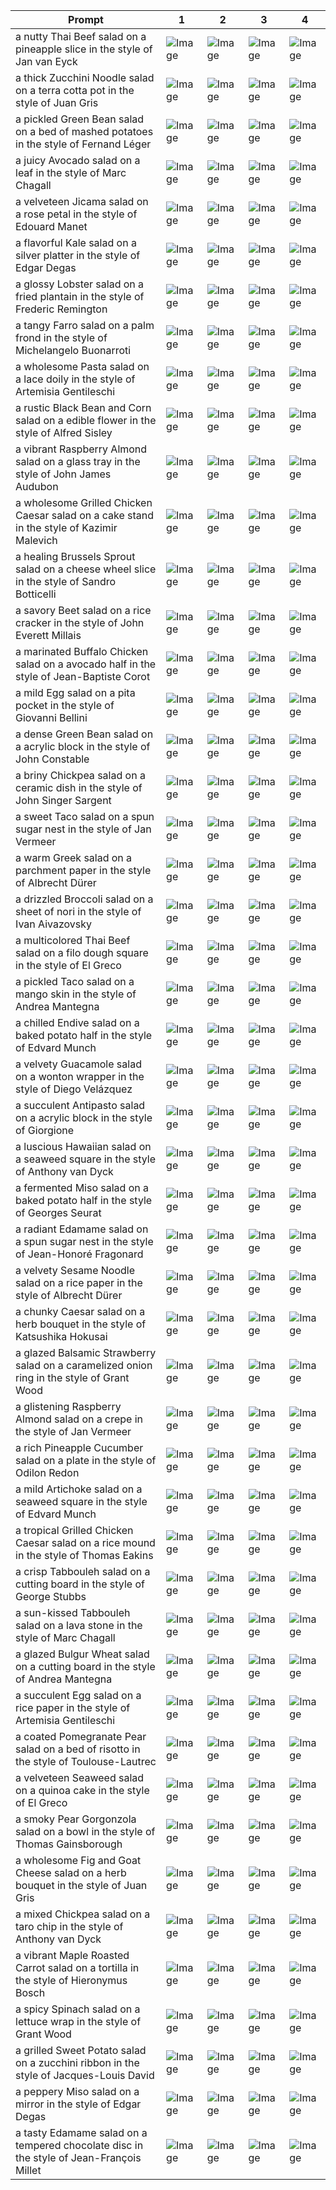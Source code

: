 | Prompt | 1 | 2 | 3 | 4 |
|-|-|-|-|-|
| a nutty Thai Beef salad on a pineapple slice in the style of Jan van Eyck | ![Image](https://salad-benchmark-public-assets.s3.us-east-2.amazonaws.com/sdxl/2058eb36-f582-4d2f-9cbe-262f863244ec-0.jpg) | ![Image](https://salad-benchmark-public-assets.s3.us-east-2.amazonaws.com/sdxl/2058eb36-f582-4d2f-9cbe-262f863244ec-1.jpg) | ![Image](https://salad-benchmark-public-assets.s3.us-east-2.amazonaws.com/sdxl/2058eb36-f582-4d2f-9cbe-262f863244ec-2.jpg) | ![Image](https://salad-benchmark-public-assets.s3.us-east-2.amazonaws.com/sdxl/2058eb36-f582-4d2f-9cbe-262f863244ec-3.jpg) |
| a thick Zucchini Noodle salad on a terra cotta pot in the style of Juan Gris | ![Image](https://salad-benchmark-public-assets.s3.us-east-2.amazonaws.com/sdxl/db90630e-6540-46e7-9a1c-09f3400eb997-0.jpg) | ![Image](https://salad-benchmark-public-assets.s3.us-east-2.amazonaws.com/sdxl/db90630e-6540-46e7-9a1c-09f3400eb997-1.jpg) | ![Image](https://salad-benchmark-public-assets.s3.us-east-2.amazonaws.com/sdxl/db90630e-6540-46e7-9a1c-09f3400eb997-2.jpg) | ![Image](https://salad-benchmark-public-assets.s3.us-east-2.amazonaws.com/sdxl/db90630e-6540-46e7-9a1c-09f3400eb997-3.jpg) |
| a pickled Green Bean salad on a bed of mashed potatoes in the style of Fernand Léger | ![Image](https://salad-benchmark-public-assets.s3.us-east-2.amazonaws.com/sdxl/426c7fd5-819f-41cf-ab55-f6da5b6a2667-0.jpg) | ![Image](https://salad-benchmark-public-assets.s3.us-east-2.amazonaws.com/sdxl/426c7fd5-819f-41cf-ab55-f6da5b6a2667-1.jpg) | ![Image](https://salad-benchmark-public-assets.s3.us-east-2.amazonaws.com/sdxl/426c7fd5-819f-41cf-ab55-f6da5b6a2667-2.jpg) | ![Image](https://salad-benchmark-public-assets.s3.us-east-2.amazonaws.com/sdxl/426c7fd5-819f-41cf-ab55-f6da5b6a2667-3.jpg) |
| a juicy Avocado salad on a leaf in the style of Marc Chagall | ![Image](https://salad-benchmark-public-assets.s3.us-east-2.amazonaws.com/sdxl/be2fc7cd-3e32-473b-b765-fb54f14e79d3-0.jpg) | ![Image](https://salad-benchmark-public-assets.s3.us-east-2.amazonaws.com/sdxl/be2fc7cd-3e32-473b-b765-fb54f14e79d3-1.jpg) | ![Image](https://salad-benchmark-public-assets.s3.us-east-2.amazonaws.com/sdxl/be2fc7cd-3e32-473b-b765-fb54f14e79d3-2.jpg) | ![Image](https://salad-benchmark-public-assets.s3.us-east-2.amazonaws.com/sdxl/be2fc7cd-3e32-473b-b765-fb54f14e79d3-3.jpg) |
| a velveteen Jicama salad on a rose petal in the style of Edouard Manet | ![Image](https://salad-benchmark-public-assets.s3.us-east-2.amazonaws.com/sdxl/044d36a7-18b7-4a25-8529-64c171ec30a5-0.jpg) | ![Image](https://salad-benchmark-public-assets.s3.us-east-2.amazonaws.com/sdxl/044d36a7-18b7-4a25-8529-64c171ec30a5-1.jpg) | ![Image](https://salad-benchmark-public-assets.s3.us-east-2.amazonaws.com/sdxl/044d36a7-18b7-4a25-8529-64c171ec30a5-2.jpg) | ![Image](https://salad-benchmark-public-assets.s3.us-east-2.amazonaws.com/sdxl/044d36a7-18b7-4a25-8529-64c171ec30a5-3.jpg) |
| a flavorful Kale salad on a silver platter in the style of Edgar Degas | ![Image](https://salad-benchmark-public-assets.s3.us-east-2.amazonaws.com/sdxl/ebb8eee0-8f82-43f1-94a5-05a72a22e873-0.jpg) | ![Image](https://salad-benchmark-public-assets.s3.us-east-2.amazonaws.com/sdxl/ebb8eee0-8f82-43f1-94a5-05a72a22e873-1.jpg) | ![Image](https://salad-benchmark-public-assets.s3.us-east-2.amazonaws.com/sdxl/ebb8eee0-8f82-43f1-94a5-05a72a22e873-2.jpg) | ![Image](https://salad-benchmark-public-assets.s3.us-east-2.amazonaws.com/sdxl/ebb8eee0-8f82-43f1-94a5-05a72a22e873-3.jpg) |
| a glossy Lobster salad on a fried plantain in the style of Frederic Remington | ![Image](https://salad-benchmark-public-assets.s3.us-east-2.amazonaws.com/sdxl/46457fa6-98ec-4f52-a660-627af6b8658e-0.jpg) | ![Image](https://salad-benchmark-public-assets.s3.us-east-2.amazonaws.com/sdxl/46457fa6-98ec-4f52-a660-627af6b8658e-1.jpg) | ![Image](https://salad-benchmark-public-assets.s3.us-east-2.amazonaws.com/sdxl/46457fa6-98ec-4f52-a660-627af6b8658e-2.jpg) | ![Image](https://salad-benchmark-public-assets.s3.us-east-2.amazonaws.com/sdxl/46457fa6-98ec-4f52-a660-627af6b8658e-3.jpg) |
| a tangy Farro salad on a palm frond in the style of Michelangelo Buonarroti | ![Image](https://salad-benchmark-public-assets.s3.us-east-2.amazonaws.com/sdxl/a66043b2-d331-45e5-9b59-0716b60113da-0.jpg) | ![Image](https://salad-benchmark-public-assets.s3.us-east-2.amazonaws.com/sdxl/a66043b2-d331-45e5-9b59-0716b60113da-1.jpg) | ![Image](https://salad-benchmark-public-assets.s3.us-east-2.amazonaws.com/sdxl/a66043b2-d331-45e5-9b59-0716b60113da-2.jpg) | ![Image](https://salad-benchmark-public-assets.s3.us-east-2.amazonaws.com/sdxl/a66043b2-d331-45e5-9b59-0716b60113da-3.jpg) |
| a wholesome Pasta salad on a lace doily in the style of Artemisia Gentileschi | ![Image](https://salad-benchmark-public-assets.s3.us-east-2.amazonaws.com/sdxl/7bbfcd42-5779-4ab4-ba9c-26b275516272-0.jpg) | ![Image](https://salad-benchmark-public-assets.s3.us-east-2.amazonaws.com/sdxl/7bbfcd42-5779-4ab4-ba9c-26b275516272-1.jpg) | ![Image](https://salad-benchmark-public-assets.s3.us-east-2.amazonaws.com/sdxl/7bbfcd42-5779-4ab4-ba9c-26b275516272-2.jpg) | ![Image](https://salad-benchmark-public-assets.s3.us-east-2.amazonaws.com/sdxl/7bbfcd42-5779-4ab4-ba9c-26b275516272-3.jpg) |
| a rustic Black Bean and Corn salad on a edible flower in the style of Alfred Sisley | ![Image](https://salad-benchmark-public-assets.s3.us-east-2.amazonaws.com/sdxl/c8995a30-5469-497d-baf7-dbd7761a611d-0.jpg) | ![Image](https://salad-benchmark-public-assets.s3.us-east-2.amazonaws.com/sdxl/c8995a30-5469-497d-baf7-dbd7761a611d-1.jpg) | ![Image](https://salad-benchmark-public-assets.s3.us-east-2.amazonaws.com/sdxl/c8995a30-5469-497d-baf7-dbd7761a611d-2.jpg) | ![Image](https://salad-benchmark-public-assets.s3.us-east-2.amazonaws.com/sdxl/c8995a30-5469-497d-baf7-dbd7761a611d-3.jpg) |
| a vibrant Raspberry Almond salad on a glass tray in the style of John James Audubon | ![Image](https://salad-benchmark-public-assets.s3.us-east-2.amazonaws.com/sdxl/fa2bb6ed-a578-4f69-b682-6bcff7379340-0.jpg) | ![Image](https://salad-benchmark-public-assets.s3.us-east-2.amazonaws.com/sdxl/fa2bb6ed-a578-4f69-b682-6bcff7379340-1.jpg) | ![Image](https://salad-benchmark-public-assets.s3.us-east-2.amazonaws.com/sdxl/fa2bb6ed-a578-4f69-b682-6bcff7379340-2.jpg) | ![Image](https://salad-benchmark-public-assets.s3.us-east-2.amazonaws.com/sdxl/fa2bb6ed-a578-4f69-b682-6bcff7379340-3.jpg) |
| a wholesome Grilled Chicken Caesar salad on a cake stand in the style of Kazimir Malevich | ![Image](https://salad-benchmark-public-assets.s3.us-east-2.amazonaws.com/sdxl/a27bcfed-ac80-4d5f-babb-9340ea92c1d3-0.jpg) | ![Image](https://salad-benchmark-public-assets.s3.us-east-2.amazonaws.com/sdxl/a27bcfed-ac80-4d5f-babb-9340ea92c1d3-1.jpg) | ![Image](https://salad-benchmark-public-assets.s3.us-east-2.amazonaws.com/sdxl/a27bcfed-ac80-4d5f-babb-9340ea92c1d3-2.jpg) | ![Image](https://salad-benchmark-public-assets.s3.us-east-2.amazonaws.com/sdxl/a27bcfed-ac80-4d5f-babb-9340ea92c1d3-3.jpg) |
| a healing Brussels Sprout salad on a cheese wheel slice in the style of Sandro Botticelli | ![Image](https://salad-benchmark-public-assets.s3.us-east-2.amazonaws.com/sdxl/f17e7d23-7cb0-4c2d-a2b4-98f668c2a3d8-0.jpg) | ![Image](https://salad-benchmark-public-assets.s3.us-east-2.amazonaws.com/sdxl/f17e7d23-7cb0-4c2d-a2b4-98f668c2a3d8-1.jpg) | ![Image](https://salad-benchmark-public-assets.s3.us-east-2.amazonaws.com/sdxl/f17e7d23-7cb0-4c2d-a2b4-98f668c2a3d8-2.jpg) | ![Image](https://salad-benchmark-public-assets.s3.us-east-2.amazonaws.com/sdxl/f17e7d23-7cb0-4c2d-a2b4-98f668c2a3d8-3.jpg) |
| a savory Beet salad on a rice cracker in the style of John Everett Millais | ![Image](https://salad-benchmark-public-assets.s3.us-east-2.amazonaws.com/sdxl/460be356-262a-4b26-ac4f-71182f043dec-0.jpg) | ![Image](https://salad-benchmark-public-assets.s3.us-east-2.amazonaws.com/sdxl/460be356-262a-4b26-ac4f-71182f043dec-1.jpg) | ![Image](https://salad-benchmark-public-assets.s3.us-east-2.amazonaws.com/sdxl/460be356-262a-4b26-ac4f-71182f043dec-2.jpg) | ![Image](https://salad-benchmark-public-assets.s3.us-east-2.amazonaws.com/sdxl/460be356-262a-4b26-ac4f-71182f043dec-3.jpg) |
| a marinated Buffalo Chicken salad on a avocado half in the style of Jean-Baptiste Corot | ![Image](https://salad-benchmark-public-assets.s3.us-east-2.amazonaws.com/sdxl/9c56b090-97a7-4cb6-a981-86fae1604c07-0.jpg) | ![Image](https://salad-benchmark-public-assets.s3.us-east-2.amazonaws.com/sdxl/9c56b090-97a7-4cb6-a981-86fae1604c07-1.jpg) | ![Image](https://salad-benchmark-public-assets.s3.us-east-2.amazonaws.com/sdxl/9c56b090-97a7-4cb6-a981-86fae1604c07-2.jpg) | ![Image](https://salad-benchmark-public-assets.s3.us-east-2.amazonaws.com/sdxl/9c56b090-97a7-4cb6-a981-86fae1604c07-3.jpg) |
| a mild Egg salad on a pita pocket in the style of Giovanni Bellini | ![Image](https://salad-benchmark-public-assets.s3.us-east-2.amazonaws.com/sdxl/f1cc3037-0832-40bd-925d-d3efdd8a7443-0.jpg) | ![Image](https://salad-benchmark-public-assets.s3.us-east-2.amazonaws.com/sdxl/f1cc3037-0832-40bd-925d-d3efdd8a7443-1.jpg) | ![Image](https://salad-benchmark-public-assets.s3.us-east-2.amazonaws.com/sdxl/f1cc3037-0832-40bd-925d-d3efdd8a7443-2.jpg) | ![Image](https://salad-benchmark-public-assets.s3.us-east-2.amazonaws.com/sdxl/f1cc3037-0832-40bd-925d-d3efdd8a7443-3.jpg) |
| a dense Green Bean salad on a acrylic block in the style of John Constable | ![Image](https://salad-benchmark-public-assets.s3.us-east-2.amazonaws.com/sdxl/d91804a3-5397-45f2-9f10-1a7f2f0624a7-0.jpg) | ![Image](https://salad-benchmark-public-assets.s3.us-east-2.amazonaws.com/sdxl/d91804a3-5397-45f2-9f10-1a7f2f0624a7-1.jpg) | ![Image](https://salad-benchmark-public-assets.s3.us-east-2.amazonaws.com/sdxl/d91804a3-5397-45f2-9f10-1a7f2f0624a7-2.jpg) | ![Image](https://salad-benchmark-public-assets.s3.us-east-2.amazonaws.com/sdxl/d91804a3-5397-45f2-9f10-1a7f2f0624a7-3.jpg) |
| a briny Chickpea salad on a ceramic dish in the style of John Singer Sargent | ![Image](https://salad-benchmark-public-assets.s3.us-east-2.amazonaws.com/sdxl/7a869dc1-230e-4eba-8b2c-e3a217a76c8a-0.jpg) | ![Image](https://salad-benchmark-public-assets.s3.us-east-2.amazonaws.com/sdxl/7a869dc1-230e-4eba-8b2c-e3a217a76c8a-1.jpg) | ![Image](https://salad-benchmark-public-assets.s3.us-east-2.amazonaws.com/sdxl/7a869dc1-230e-4eba-8b2c-e3a217a76c8a-2.jpg) | ![Image](https://salad-benchmark-public-assets.s3.us-east-2.amazonaws.com/sdxl/7a869dc1-230e-4eba-8b2c-e3a217a76c8a-3.jpg) |
| a sweet Taco salad on a spun sugar nest in the style of Jan Vermeer | ![Image](https://salad-benchmark-public-assets.s3.us-east-2.amazonaws.com/sdxl/c7c3bb78-1d32-47bb-8319-91268a2b6ac4-0.jpg) | ![Image](https://salad-benchmark-public-assets.s3.us-east-2.amazonaws.com/sdxl/c7c3bb78-1d32-47bb-8319-91268a2b6ac4-1.jpg) | ![Image](https://salad-benchmark-public-assets.s3.us-east-2.amazonaws.com/sdxl/c7c3bb78-1d32-47bb-8319-91268a2b6ac4-2.jpg) | ![Image](https://salad-benchmark-public-assets.s3.us-east-2.amazonaws.com/sdxl/c7c3bb78-1d32-47bb-8319-91268a2b6ac4-3.jpg) |
| a warm Greek salad on a parchment paper in the style of Albrecht Dürer | ![Image](https://salad-benchmark-public-assets.s3.us-east-2.amazonaws.com/sdxl/b497c7d7-16c3-454a-b39a-7ce9ea98fc08-0.jpg) | ![Image](https://salad-benchmark-public-assets.s3.us-east-2.amazonaws.com/sdxl/b497c7d7-16c3-454a-b39a-7ce9ea98fc08-1.jpg) | ![Image](https://salad-benchmark-public-assets.s3.us-east-2.amazonaws.com/sdxl/b497c7d7-16c3-454a-b39a-7ce9ea98fc08-2.jpg) | ![Image](https://salad-benchmark-public-assets.s3.us-east-2.amazonaws.com/sdxl/b497c7d7-16c3-454a-b39a-7ce9ea98fc08-3.jpg) |
| a drizzled Broccoli salad on a sheet of nori in the style of Ivan Aivazovsky | ![Image](https://salad-benchmark-public-assets.s3.us-east-2.amazonaws.com/sdxl/f58f2f2c-739c-42d1-9ee9-ce71916642ec-0.jpg) | ![Image](https://salad-benchmark-public-assets.s3.us-east-2.amazonaws.com/sdxl/f58f2f2c-739c-42d1-9ee9-ce71916642ec-1.jpg) | ![Image](https://salad-benchmark-public-assets.s3.us-east-2.amazonaws.com/sdxl/f58f2f2c-739c-42d1-9ee9-ce71916642ec-2.jpg) | ![Image](https://salad-benchmark-public-assets.s3.us-east-2.amazonaws.com/sdxl/f58f2f2c-739c-42d1-9ee9-ce71916642ec-3.jpg) |
| a multicolored Thai Beef salad on a filo dough square in the style of El Greco | ![Image](https://salad-benchmark-public-assets.s3.us-east-2.amazonaws.com/sdxl/3ff4d950-223c-49dc-b605-02003f3d9bfd-0.jpg) | ![Image](https://salad-benchmark-public-assets.s3.us-east-2.amazonaws.com/sdxl/3ff4d950-223c-49dc-b605-02003f3d9bfd-1.jpg) | ![Image](https://salad-benchmark-public-assets.s3.us-east-2.amazonaws.com/sdxl/3ff4d950-223c-49dc-b605-02003f3d9bfd-2.jpg) | ![Image](https://salad-benchmark-public-assets.s3.us-east-2.amazonaws.com/sdxl/3ff4d950-223c-49dc-b605-02003f3d9bfd-3.jpg) |
| a pickled Taco salad on a mango skin in the style of Andrea Mantegna | ![Image](https://salad-benchmark-public-assets.s3.us-east-2.amazonaws.com/sdxl/38b1c56c-7d3f-4351-8aea-296cf590c124-0.jpg) | ![Image](https://salad-benchmark-public-assets.s3.us-east-2.amazonaws.com/sdxl/38b1c56c-7d3f-4351-8aea-296cf590c124-1.jpg) | ![Image](https://salad-benchmark-public-assets.s3.us-east-2.amazonaws.com/sdxl/38b1c56c-7d3f-4351-8aea-296cf590c124-2.jpg) | ![Image](https://salad-benchmark-public-assets.s3.us-east-2.amazonaws.com/sdxl/38b1c56c-7d3f-4351-8aea-296cf590c124-3.jpg) |
| a chilled Endive salad on a baked potato half in the style of Edvard Munch | ![Image](https://salad-benchmark-public-assets.s3.us-east-2.amazonaws.com/sdxl/23be6ce8-ea75-4c60-bc52-aca26104386d-0.jpg) | ![Image](https://salad-benchmark-public-assets.s3.us-east-2.amazonaws.com/sdxl/23be6ce8-ea75-4c60-bc52-aca26104386d-1.jpg) | ![Image](https://salad-benchmark-public-assets.s3.us-east-2.amazonaws.com/sdxl/23be6ce8-ea75-4c60-bc52-aca26104386d-2.jpg) | ![Image](https://salad-benchmark-public-assets.s3.us-east-2.amazonaws.com/sdxl/23be6ce8-ea75-4c60-bc52-aca26104386d-3.jpg) |
| a velvety Guacamole salad on a wonton wrapper in the style of Diego Velázquez | ![Image](https://salad-benchmark-public-assets.s3.us-east-2.amazonaws.com/sdxl/30534689-610f-47c1-81cf-335b105ccd0f-0.jpg) | ![Image](https://salad-benchmark-public-assets.s3.us-east-2.amazonaws.com/sdxl/30534689-610f-47c1-81cf-335b105ccd0f-1.jpg) | ![Image](https://salad-benchmark-public-assets.s3.us-east-2.amazonaws.com/sdxl/30534689-610f-47c1-81cf-335b105ccd0f-2.jpg) | ![Image](https://salad-benchmark-public-assets.s3.us-east-2.amazonaws.com/sdxl/30534689-610f-47c1-81cf-335b105ccd0f-3.jpg) |
| a succulent Antipasto salad on a acrylic block in the style of Giorgione | ![Image](https://salad-benchmark-public-assets.s3.us-east-2.amazonaws.com/sdxl/bc0df465-a4b8-47d6-8956-01a86d6c9fe7-0.jpg) | ![Image](https://salad-benchmark-public-assets.s3.us-east-2.amazonaws.com/sdxl/bc0df465-a4b8-47d6-8956-01a86d6c9fe7-1.jpg) | ![Image](https://salad-benchmark-public-assets.s3.us-east-2.amazonaws.com/sdxl/bc0df465-a4b8-47d6-8956-01a86d6c9fe7-2.jpg) | ![Image](https://salad-benchmark-public-assets.s3.us-east-2.amazonaws.com/sdxl/bc0df465-a4b8-47d6-8956-01a86d6c9fe7-3.jpg) |
| a luscious Hawaiian salad on a seaweed square in the style of Anthony van Dyck | ![Image](https://salad-benchmark-public-assets.s3.us-east-2.amazonaws.com/sdxl/2d2c0fe2-f26f-4d0f-9d88-9e1d10efa4af-0.jpg) | ![Image](https://salad-benchmark-public-assets.s3.us-east-2.amazonaws.com/sdxl/2d2c0fe2-f26f-4d0f-9d88-9e1d10efa4af-1.jpg) | ![Image](https://salad-benchmark-public-assets.s3.us-east-2.amazonaws.com/sdxl/2d2c0fe2-f26f-4d0f-9d88-9e1d10efa4af-2.jpg) | ![Image](https://salad-benchmark-public-assets.s3.us-east-2.amazonaws.com/sdxl/2d2c0fe2-f26f-4d0f-9d88-9e1d10efa4af-3.jpg) |
| a fermented Miso salad on a baked potato half in the style of Georges Seurat | ![Image](https://salad-benchmark-public-assets.s3.us-east-2.amazonaws.com/sdxl/7a1fa318-01af-4597-ae0a-fe37b957d021-0.jpg) | ![Image](https://salad-benchmark-public-assets.s3.us-east-2.amazonaws.com/sdxl/7a1fa318-01af-4597-ae0a-fe37b957d021-1.jpg) | ![Image](https://salad-benchmark-public-assets.s3.us-east-2.amazonaws.com/sdxl/7a1fa318-01af-4597-ae0a-fe37b957d021-2.jpg) | ![Image](https://salad-benchmark-public-assets.s3.us-east-2.amazonaws.com/sdxl/7a1fa318-01af-4597-ae0a-fe37b957d021-3.jpg) |
| a radiant Edamame salad on a spun sugar nest in the style of Jean-Honoré Fragonard | ![Image](https://salad-benchmark-public-assets.s3.us-east-2.amazonaws.com/sdxl/054c2a92-4fe5-4559-a8ab-dd8be61dfa6e-0.jpg) | ![Image](https://salad-benchmark-public-assets.s3.us-east-2.amazonaws.com/sdxl/054c2a92-4fe5-4559-a8ab-dd8be61dfa6e-1.jpg) | ![Image](https://salad-benchmark-public-assets.s3.us-east-2.amazonaws.com/sdxl/054c2a92-4fe5-4559-a8ab-dd8be61dfa6e-2.jpg) | ![Image](https://salad-benchmark-public-assets.s3.us-east-2.amazonaws.com/sdxl/054c2a92-4fe5-4559-a8ab-dd8be61dfa6e-3.jpg) |
| a velvety Sesame Noodle salad on a rice paper in the style of Albrecht Dürer | ![Image](https://salad-benchmark-public-assets.s3.us-east-2.amazonaws.com/sdxl/b41af6d1-1bba-4820-a836-545caa419b12-0.jpg) | ![Image](https://salad-benchmark-public-assets.s3.us-east-2.amazonaws.com/sdxl/b41af6d1-1bba-4820-a836-545caa419b12-1.jpg) | ![Image](https://salad-benchmark-public-assets.s3.us-east-2.amazonaws.com/sdxl/b41af6d1-1bba-4820-a836-545caa419b12-2.jpg) | ![Image](https://salad-benchmark-public-assets.s3.us-east-2.amazonaws.com/sdxl/b41af6d1-1bba-4820-a836-545caa419b12-3.jpg) |
| a chunky Caesar salad on a herb bouquet in the style of Katsushika Hokusai | ![Image](https://salad-benchmark-public-assets.s3.us-east-2.amazonaws.com/sdxl/2ecb7752-3e3e-4a58-95d0-6725141ef08e-0.jpg) | ![Image](https://salad-benchmark-public-assets.s3.us-east-2.amazonaws.com/sdxl/2ecb7752-3e3e-4a58-95d0-6725141ef08e-1.jpg) | ![Image](https://salad-benchmark-public-assets.s3.us-east-2.amazonaws.com/sdxl/2ecb7752-3e3e-4a58-95d0-6725141ef08e-2.jpg) | ![Image](https://salad-benchmark-public-assets.s3.us-east-2.amazonaws.com/sdxl/2ecb7752-3e3e-4a58-95d0-6725141ef08e-3.jpg) |
| a glazed Balsamic Strawberry salad on a caramelized onion ring in the style of Grant Wood | ![Image](https://salad-benchmark-public-assets.s3.us-east-2.amazonaws.com/sdxl/6b1d0204-93b4-485e-875b-c1b63dfe0ef1-0.jpg) | ![Image](https://salad-benchmark-public-assets.s3.us-east-2.amazonaws.com/sdxl/6b1d0204-93b4-485e-875b-c1b63dfe0ef1-1.jpg) | ![Image](https://salad-benchmark-public-assets.s3.us-east-2.amazonaws.com/sdxl/6b1d0204-93b4-485e-875b-c1b63dfe0ef1-2.jpg) | ![Image](https://salad-benchmark-public-assets.s3.us-east-2.amazonaws.com/sdxl/6b1d0204-93b4-485e-875b-c1b63dfe0ef1-3.jpg) |
| a glistening Raspberry Almond salad on a crepe in the style of Jan Vermeer | ![Image](https://salad-benchmark-public-assets.s3.us-east-2.amazonaws.com/sdxl/d9c379b5-2cf9-4ce8-b0ce-bfff8b784a91-0.jpg) | ![Image](https://salad-benchmark-public-assets.s3.us-east-2.amazonaws.com/sdxl/d9c379b5-2cf9-4ce8-b0ce-bfff8b784a91-1.jpg) | ![Image](https://salad-benchmark-public-assets.s3.us-east-2.amazonaws.com/sdxl/d9c379b5-2cf9-4ce8-b0ce-bfff8b784a91-2.jpg) | ![Image](https://salad-benchmark-public-assets.s3.us-east-2.amazonaws.com/sdxl/d9c379b5-2cf9-4ce8-b0ce-bfff8b784a91-3.jpg) |
| a rich Pineapple Cucumber salad on a plate in the style of Odilon Redon | ![Image](https://salad-benchmark-public-assets.s3.us-east-2.amazonaws.com/sdxl/a5cd2e85-94ef-4777-879e-4ca4c74b23d6-0.jpg) | ![Image](https://salad-benchmark-public-assets.s3.us-east-2.amazonaws.com/sdxl/a5cd2e85-94ef-4777-879e-4ca4c74b23d6-1.jpg) | ![Image](https://salad-benchmark-public-assets.s3.us-east-2.amazonaws.com/sdxl/a5cd2e85-94ef-4777-879e-4ca4c74b23d6-2.jpg) | ![Image](https://salad-benchmark-public-assets.s3.us-east-2.amazonaws.com/sdxl/a5cd2e85-94ef-4777-879e-4ca4c74b23d6-3.jpg) |
| a mild Artichoke salad on a seaweed square in the style of Edvard Munch | ![Image](https://salad-benchmark-public-assets.s3.us-east-2.amazonaws.com/sdxl/9ebb332e-a743-4d0b-804d-37710ec9b314-0.jpg) | ![Image](https://salad-benchmark-public-assets.s3.us-east-2.amazonaws.com/sdxl/9ebb332e-a743-4d0b-804d-37710ec9b314-1.jpg) | ![Image](https://salad-benchmark-public-assets.s3.us-east-2.amazonaws.com/sdxl/9ebb332e-a743-4d0b-804d-37710ec9b314-2.jpg) | ![Image](https://salad-benchmark-public-assets.s3.us-east-2.amazonaws.com/sdxl/9ebb332e-a743-4d0b-804d-37710ec9b314-3.jpg) |
| a tropical Grilled Chicken Caesar salad on a rice mound in the style of Thomas Eakins | ![Image](https://salad-benchmark-public-assets.s3.us-east-2.amazonaws.com/sdxl/cb15a19a-8731-4d42-a9cd-c37479f9a289-0.jpg) | ![Image](https://salad-benchmark-public-assets.s3.us-east-2.amazonaws.com/sdxl/cb15a19a-8731-4d42-a9cd-c37479f9a289-1.jpg) | ![Image](https://salad-benchmark-public-assets.s3.us-east-2.amazonaws.com/sdxl/cb15a19a-8731-4d42-a9cd-c37479f9a289-2.jpg) | ![Image](https://salad-benchmark-public-assets.s3.us-east-2.amazonaws.com/sdxl/cb15a19a-8731-4d42-a9cd-c37479f9a289-3.jpg) |
| a crisp Tabbouleh salad on a cutting board in the style of George Stubbs | ![Image](https://salad-benchmark-public-assets.s3.us-east-2.amazonaws.com/sdxl/74866e93-03ea-4f22-bbe0-2f2b5e4ada36-0.jpg) | ![Image](https://salad-benchmark-public-assets.s3.us-east-2.amazonaws.com/sdxl/74866e93-03ea-4f22-bbe0-2f2b5e4ada36-1.jpg) | ![Image](https://salad-benchmark-public-assets.s3.us-east-2.amazonaws.com/sdxl/74866e93-03ea-4f22-bbe0-2f2b5e4ada36-2.jpg) | ![Image](https://salad-benchmark-public-assets.s3.us-east-2.amazonaws.com/sdxl/74866e93-03ea-4f22-bbe0-2f2b5e4ada36-3.jpg) |
| a sun-kissed Tabbouleh salad on a lava stone in the style of Marc Chagall | ![Image](https://salad-benchmark-public-assets.s3.us-east-2.amazonaws.com/sdxl/f7bcd55b-c980-41a9-8ede-9a3177ee9bcf-0.jpg) | ![Image](https://salad-benchmark-public-assets.s3.us-east-2.amazonaws.com/sdxl/f7bcd55b-c980-41a9-8ede-9a3177ee9bcf-1.jpg) | ![Image](https://salad-benchmark-public-assets.s3.us-east-2.amazonaws.com/sdxl/f7bcd55b-c980-41a9-8ede-9a3177ee9bcf-2.jpg) | ![Image](https://salad-benchmark-public-assets.s3.us-east-2.amazonaws.com/sdxl/f7bcd55b-c980-41a9-8ede-9a3177ee9bcf-3.jpg) |
| a glazed Bulgur Wheat salad on a cutting board in the style of Andrea Mantegna | ![Image](https://salad-benchmark-public-assets.s3.us-east-2.amazonaws.com/sdxl/ff44666c-3d31-4c4f-8cca-593de9d568fe-0.jpg) | ![Image](https://salad-benchmark-public-assets.s3.us-east-2.amazonaws.com/sdxl/ff44666c-3d31-4c4f-8cca-593de9d568fe-1.jpg) | ![Image](https://salad-benchmark-public-assets.s3.us-east-2.amazonaws.com/sdxl/ff44666c-3d31-4c4f-8cca-593de9d568fe-2.jpg) | ![Image](https://salad-benchmark-public-assets.s3.us-east-2.amazonaws.com/sdxl/ff44666c-3d31-4c4f-8cca-593de9d568fe-3.jpg) |
| a succulent Egg salad on a rice paper in the style of Artemisia Gentileschi | ![Image](https://salad-benchmark-public-assets.s3.us-east-2.amazonaws.com/sdxl/9c66a84a-b452-4b0b-8d27-a701fec4e554-0.jpg) | ![Image](https://salad-benchmark-public-assets.s3.us-east-2.amazonaws.com/sdxl/9c66a84a-b452-4b0b-8d27-a701fec4e554-1.jpg) | ![Image](https://salad-benchmark-public-assets.s3.us-east-2.amazonaws.com/sdxl/9c66a84a-b452-4b0b-8d27-a701fec4e554-2.jpg) | ![Image](https://salad-benchmark-public-assets.s3.us-east-2.amazonaws.com/sdxl/9c66a84a-b452-4b0b-8d27-a701fec4e554-3.jpg) |
| a coated Pomegranate Pear salad on a bed of risotto in the style of Toulouse-Lautrec | ![Image](https://salad-benchmark-public-assets.s3.us-east-2.amazonaws.com/sdxl/50b3ea9e-2026-4e7a-a177-dc2a97922a5a-0.jpg) | ![Image](https://salad-benchmark-public-assets.s3.us-east-2.amazonaws.com/sdxl/50b3ea9e-2026-4e7a-a177-dc2a97922a5a-1.jpg) | ![Image](https://salad-benchmark-public-assets.s3.us-east-2.amazonaws.com/sdxl/50b3ea9e-2026-4e7a-a177-dc2a97922a5a-2.jpg) | ![Image](https://salad-benchmark-public-assets.s3.us-east-2.amazonaws.com/sdxl/50b3ea9e-2026-4e7a-a177-dc2a97922a5a-3.jpg) |
| a velveteen Seaweed salad on a quinoa cake in the style of El Greco | ![Image](https://salad-benchmark-public-assets.s3.us-east-2.amazonaws.com/sdxl/b72006c7-7669-44ae-9d23-afc0ec7729f1-0.jpg) | ![Image](https://salad-benchmark-public-assets.s3.us-east-2.amazonaws.com/sdxl/b72006c7-7669-44ae-9d23-afc0ec7729f1-1.jpg) | ![Image](https://salad-benchmark-public-assets.s3.us-east-2.amazonaws.com/sdxl/b72006c7-7669-44ae-9d23-afc0ec7729f1-2.jpg) | ![Image](https://salad-benchmark-public-assets.s3.us-east-2.amazonaws.com/sdxl/b72006c7-7669-44ae-9d23-afc0ec7729f1-3.jpg) |
| a smoky Pear Gorgonzola salad on a bowl in the style of Thomas Gainsborough | ![Image](https://salad-benchmark-public-assets.s3.us-east-2.amazonaws.com/sdxl/fae413ca-d905-49b7-ab45-dd6c86da57eb-0.jpg) | ![Image](https://salad-benchmark-public-assets.s3.us-east-2.amazonaws.com/sdxl/fae413ca-d905-49b7-ab45-dd6c86da57eb-1.jpg) | ![Image](https://salad-benchmark-public-assets.s3.us-east-2.amazonaws.com/sdxl/fae413ca-d905-49b7-ab45-dd6c86da57eb-2.jpg) | ![Image](https://salad-benchmark-public-assets.s3.us-east-2.amazonaws.com/sdxl/fae413ca-d905-49b7-ab45-dd6c86da57eb-3.jpg) |
| a wholesome Fig and Goat Cheese salad on a herb bouquet in the style of Juan Gris | ![Image](https://salad-benchmark-public-assets.s3.us-east-2.amazonaws.com/sdxl/487e47ad-a9fc-429d-8670-732a89c969c7-0.jpg) | ![Image](https://salad-benchmark-public-assets.s3.us-east-2.amazonaws.com/sdxl/487e47ad-a9fc-429d-8670-732a89c969c7-1.jpg) | ![Image](https://salad-benchmark-public-assets.s3.us-east-2.amazonaws.com/sdxl/487e47ad-a9fc-429d-8670-732a89c969c7-2.jpg) | ![Image](https://salad-benchmark-public-assets.s3.us-east-2.amazonaws.com/sdxl/487e47ad-a9fc-429d-8670-732a89c969c7-3.jpg) |
| a mixed Chickpea salad on a taro chip in the style of Anthony van Dyck | ![Image](https://salad-benchmark-public-assets.s3.us-east-2.amazonaws.com/sdxl/39e6cc3a-6d61-4058-91a6-046cdc14c600-0.jpg) | ![Image](https://salad-benchmark-public-assets.s3.us-east-2.amazonaws.com/sdxl/39e6cc3a-6d61-4058-91a6-046cdc14c600-1.jpg) | ![Image](https://salad-benchmark-public-assets.s3.us-east-2.amazonaws.com/sdxl/39e6cc3a-6d61-4058-91a6-046cdc14c600-2.jpg) | ![Image](https://salad-benchmark-public-assets.s3.us-east-2.amazonaws.com/sdxl/39e6cc3a-6d61-4058-91a6-046cdc14c600-3.jpg) |
| a vibrant Maple Roasted Carrot salad on a tortilla in the style of Hieronymus Bosch | ![Image](https://salad-benchmark-public-assets.s3.us-east-2.amazonaws.com/sdxl/85683581-c13b-4f3c-9c85-8744081e5972-0.jpg) | ![Image](https://salad-benchmark-public-assets.s3.us-east-2.amazonaws.com/sdxl/85683581-c13b-4f3c-9c85-8744081e5972-1.jpg) | ![Image](https://salad-benchmark-public-assets.s3.us-east-2.amazonaws.com/sdxl/85683581-c13b-4f3c-9c85-8744081e5972-2.jpg) | ![Image](https://salad-benchmark-public-assets.s3.us-east-2.amazonaws.com/sdxl/85683581-c13b-4f3c-9c85-8744081e5972-3.jpg) |
| a spicy Spinach salad on a lettuce wrap in the style of Grant Wood | ![Image](https://salad-benchmark-public-assets.s3.us-east-2.amazonaws.com/sdxl/aff9b4f0-4ca2-4c54-a598-09ec62366493-0.jpg) | ![Image](https://salad-benchmark-public-assets.s3.us-east-2.amazonaws.com/sdxl/aff9b4f0-4ca2-4c54-a598-09ec62366493-1.jpg) | ![Image](https://salad-benchmark-public-assets.s3.us-east-2.amazonaws.com/sdxl/aff9b4f0-4ca2-4c54-a598-09ec62366493-2.jpg) | ![Image](https://salad-benchmark-public-assets.s3.us-east-2.amazonaws.com/sdxl/aff9b4f0-4ca2-4c54-a598-09ec62366493-3.jpg) |
| a grilled Sweet Potato salad on a zucchini ribbon in the style of Jacques-Louis David | ![Image](https://salad-benchmark-public-assets.s3.us-east-2.amazonaws.com/sdxl/b155f40d-f097-4977-964f-c8deeb45170d-0.jpg) | ![Image](https://salad-benchmark-public-assets.s3.us-east-2.amazonaws.com/sdxl/b155f40d-f097-4977-964f-c8deeb45170d-1.jpg) | ![Image](https://salad-benchmark-public-assets.s3.us-east-2.amazonaws.com/sdxl/b155f40d-f097-4977-964f-c8deeb45170d-2.jpg) | ![Image](https://salad-benchmark-public-assets.s3.us-east-2.amazonaws.com/sdxl/b155f40d-f097-4977-964f-c8deeb45170d-3.jpg) |
| a peppery Miso salad on a mirror in the style of Edgar Degas | ![Image](https://salad-benchmark-public-assets.s3.us-east-2.amazonaws.com/sdxl/b5a15b4a-ca05-4bda-92a0-57b8b465cd87-0.jpg) | ![Image](https://salad-benchmark-public-assets.s3.us-east-2.amazonaws.com/sdxl/b5a15b4a-ca05-4bda-92a0-57b8b465cd87-1.jpg) | ![Image](https://salad-benchmark-public-assets.s3.us-east-2.amazonaws.com/sdxl/b5a15b4a-ca05-4bda-92a0-57b8b465cd87-2.jpg) | ![Image](https://salad-benchmark-public-assets.s3.us-east-2.amazonaws.com/sdxl/b5a15b4a-ca05-4bda-92a0-57b8b465cd87-3.jpg) |
| a tasty Edamame salad on a tempered chocolate disc in the style of Jean-François Millet | ![Image](https://salad-benchmark-public-assets.s3.us-east-2.amazonaws.com/sdxl/968ac991-27d5-4ba3-b6a5-e8b14138aee6-0.jpg) | ![Image](https://salad-benchmark-public-assets.s3.us-east-2.amazonaws.com/sdxl/968ac991-27d5-4ba3-b6a5-e8b14138aee6-1.jpg) | ![Image](https://salad-benchmark-public-assets.s3.us-east-2.amazonaws.com/sdxl/968ac991-27d5-4ba3-b6a5-e8b14138aee6-2.jpg) | ![Image](https://salad-benchmark-public-assets.s3.us-east-2.amazonaws.com/sdxl/968ac991-27d5-4ba3-b6a5-e8b14138aee6-3.jpg) |
